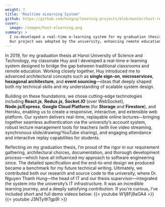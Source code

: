 ```yaml
---
weight: 7
title: "Realtime eLearning System"
github: https://github.com/hungcq/learning-projects/blob/master/hust-remote-study/docs/graduation-thesis-chu-quoc-hung.md
cover:
  image: /images/hust-elearning.png
summary: >
  I co-developed a real-time e-learning system for my graduation thesis, applying modern architectures and technologies.
  Our project was adopted by the university, enhancing remote education.
---
```


In 2019, for my graduation thesis at Hanoi University of Science and Technology, my classmate Huy and I
developed a real-time e-learning system designed to bridge the gap between traditional classrooms and remote education.
Working closely together, Huy introduced me to advanced architectural concepts such as **single sign-on**, **microservices**,
**hexagonal architecture**, and **event sourcing**—ideas
that deeply shaped both my technical skills and my understanding of scalable system design.

Building on these foundations, we chose cutting-edge technologies including
**React.js**, **Redux.js**, **Socket.IO** (over WebSocket), **Node.js/Express**,
**Google Cloud Platform** (for **Storage** and **Firestore**), and Heroku,
enabling us to create a responsive, interactive, and extensible web platform.
Our system delivers real-time, replayable online lectures—bringing together seamless authentication
via the university’s account system, robust lecture management tools for teachers
(with live video streaming, synchronous slide/drawing/YouTube sharing),
and engaging attendance and interactive replay capabilities for students.

Reflecting on my graduation thesis, I’m proud of the rigor in our requirement gathering, architectural choices,
documentation, and thorough development process—which have all influenced my approach to software engineering since.
The detailed specification and the end-to-end design we produced became a benchmark for my future technical writing.
Ultimately, we contributed both our research and source code to the university,
where Dr. Nguyen Thanh Hung—the head of IT and our thesis supervisor—integrated the system into the university’s IT infrastructure.
It was an incredible learning journey, and a deeply satisfying contribution.
If you’re curious, I’ve included short and full demo videos below:
{{< youtube W1j8Fj9aOA4 >}}
{{< youtube J3NTyW7gp9I >}}